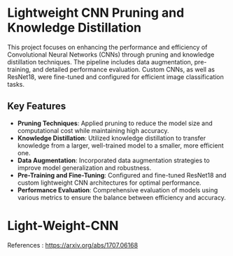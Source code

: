 # Lightweight CNN Pruning and Knowledge Distillation

This project focuses on enhancing the performance and efficiency of Convolutional Neural Networks (CNNs) through pruning and knowledge distillation techniques. The pipeline includes data augmentation, pre-training, and detailed performance evaluation. Custom CNNs, as well as ResNet18, were fine-tuned and configured for efficient image classification tasks.

## Key Features

- **Pruning Techniques**: Applied pruning to reduce the model size and computational cost while maintaining high accuracy.
- **Knowledge Distillation**: Utilized knowledge distillation to transfer knowledge from a larger, well-trained model to a smaller, more efficient one.
- **Data Augmentation**: Incorporated data augmentation strategies to improve model generalization and robustness.
- **Pre-Training and Fine-Tuning**: Configured and fine-tuned ResNet18 and custom lightweight CNN architectures for optimal performance.
- **Performance Evaluation**: Comprehensive evaluation of models using various metrics to ensure the balance between efficiency and accuracy.

# Light-Weight-CNN
References : 
https://arxiv.org/abs/1707.06168
